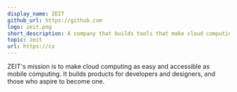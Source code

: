 ```yaml
---
display_name: ZEIT
github_url: https://github.com
logo: zeit.png
short_description: A company that builds tools that make cloud computing as easy and accessible as mobile computing.
topic: zeit
url: https://co
---
```

ZEIT's mission is to make cloud computing as easy and accessible as mobile computing. It builds products for developers and designers, and those who aspire to become one.
